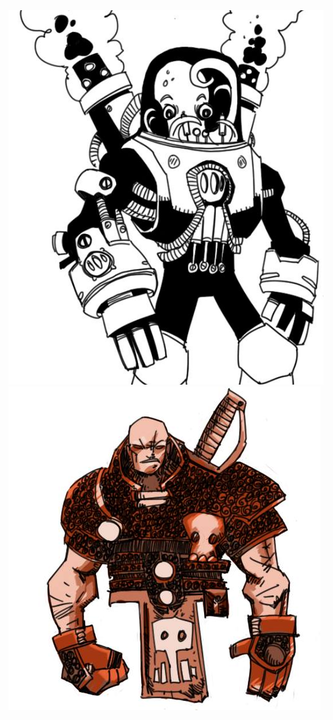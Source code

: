 <div class="col-sm-5">
<img src="./app/assets/octopus.jpg" class="img-fluid img-rounded pull-xs-left">
</div>
<div class="col-sm-5 col-sm-offset-2">
<img src="./app/assets/knight.jpg" class="img-fluid img-rounded pull-xs-right">
</div>